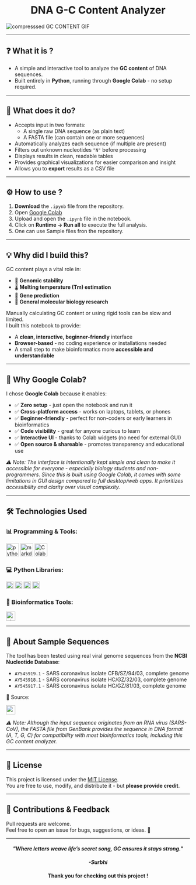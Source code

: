 <h1 align="center"> DNA G-C Content Analyzer </h1>
<p align="center">

  
![compresssed GC CONTENT GIF](https://github.com/user-attachments/assets/764d929e-b2a0-431a-8dff-8a068d006b98)

---

## ❓ What it is ?

- A simple and interactive tool to analyze the **GC content** of DNA sequences.
- Built entirely in **Python**, running through **Google Colab** - no setup required.
  
---

## 🤔 What does it do?

- Accepts input in two formats:
  - A single raw DNA sequence (as plain text)
  - A FASTA file (can contain one or more sequences)
- Automatically analyzes each sequence (if multiple are present)
- Filters out unknown nucleotides `"N"` before processing
- Displays results in clean, readable tables
- Provides graphical visualizations for easier comparison and insight
- Allows you to **export** results as a CSV file

---

## ⚙️ How to use ?

1. **Download** the `.ipynb` file from the repository.
2. Open [Google Colab](https://colab.research.google.com/)
3. Upload and open the `.ipynb` file in the notebook.
4. Click on **Runtime → Run all** to execute the full analysis.
5. One can use Sample files fron the repository.

---

## 💡 Why did I build this?

GC content plays a vital role in:
- 🔬 **Genomic stability**
- 🌡️ **Melting temperature (Tm) estimation**
- 🔎 **Gene prediction**
- 🔬 **General molecular biology research**

Manually calculating GC content or using rigid tools can be slow and limited.  
I built this notebook to provide:
- A **clean, interactive, beginner-friendly** interface  
- **Browser-based** - no coding experience or installations needed
- A small step to make bioinformatics more **accessible and understandable**

---

## 🚀 Why Google Colab?

I chose **Google Colab** because it enables:

- ✅ **Zero setup** - just open the notebook and run it
- ✅ **Cross-platform access** - works on laptops, tablets, or phones
- ✅ **Beginner-friendly** - perfect for non-coders or early learners in bioinformatics
- ✅ **Code visibility** - great for anyone curious to learn
- ✅ **Interactive UI** - thanks to Colab widgets (no need for external GUI)
- ✅ **Open source & shareable** - promotes transparency and educational use
  
 <i> ⚠️ Note: The interface is intentionally kept simple and clean to make it accessible for everyone - especially biology students and non-programmers. Since this is built using Google Colab, it comes with some limitations in GUI design compared to full desktop/web apps. It prioritizes accessibility and clarity over visual complexity. </i>

---

## 🛠️ Technologies Used

### 📊 Programming & Tools:

<p align="left">
  <img src="https://github.com/user-attachments/assets/433a444c-1b9c-4539-9fcd-b565aedf9aa9" alt="python" title="python" height="35"/>
  <img src="https://github.com/user-attachments/assets/244358c1-ce41-496a-95fa-c4baca2301c2" alt="markdown" title="markdown" height="35"/>
  <img src="https://github.com/user-attachments/assets/ac62d133-e81e-4d48-adfa-1388367ff322" alt="Colab" title="colab" height="35"/>
</p>

### 💻 Python Libraries:

<p align="left">
  <img src="https://img.shields.io/badge/BIOPYTHON-blue?style=flat-square&logo=biopython&logoColor=white" alt="Biopython" title="Biopython" height="20"/>
  <img src="https://img.shields.io/badge/PANDAS-black?style=flat-square&logo=pandas&logoColor=white" alt="pandas" title="pandas" height="20"/>
  <img src="https://img.shields.io/badge/MATPLOTLIB-yellow?style=flat-square&logo=matplotlib&logoColor=white" alt="matplotlib" title="matplotlib" height="20"/>
  <img src="https://img.shields.io/badge/IPYWIDGETS-whited9ff33?style=flat-square&logo=ipywidgets" alt="ipywidgets" title="ipywidgets" height="20"/>
</p>

### 🔬 Bioinformatics Tools:

<p align="left">
  <img src="https://img.shields.io/badge/NCBI-red?style=flat-square&logo=NCBI&logoColor=white" alt="streamlit" title="streamlit" height="25"/>
</p>

---

## 📃 About Sample Sequences
The tool has been tested using real viral genome sequences from the **NCBI Nucleotide Database**:

- `AY545919.1` - SARS coronavirus isolate CFB/SZ/94/03, complete genome
- `AY545918.1` - SARS coronavirus isolate HC/GZ/32/03, complete genome
- `AY545917.1` - SARS coronavirus isolate HC/GZ/81/03, complete genome
  
📌 Source:
<p align="left">
<a href="https://www.ncbi.nlm.nih.gov/"><img src="https://img.shields.io/badge/NCBI-blue?style=plastic&logo=NCBI" alt="ncbi" height="25" /> </a>
</p>  
<i> ⚠️ Note: Although the input sequence originates from an RNA virus (SARS-CoV), the FASTA file from GenBank provides the sequence in DNA format (A, T, G, C) for compatibility with most bioinformatics tools, including this GC content analyzer. </i>

---

## 📜 License
This project is licensed under the [MIT License](https://github.com/Surbhi-CodeLab/DNA-G-C-Content-Analyzer/blob/main/LICENSE).  
You are free to use, modify, and distribute it - but **please provide credit**.

---

## 🙌 Contributions & Feedback

Pull requests are welcome.  
Feel free to open an issue for bugs, suggestions, or ideas. 🤝

---
<p>
<h4 align="center"><i> "Where letters weave life’s secret song, GC ensures it stays strong." </i> </h4>
  <h4 align="center"><i> -Surbhi </i></h4>
 <h4 align="center"> Thank you for checking out this project ! </h4>
</p>
